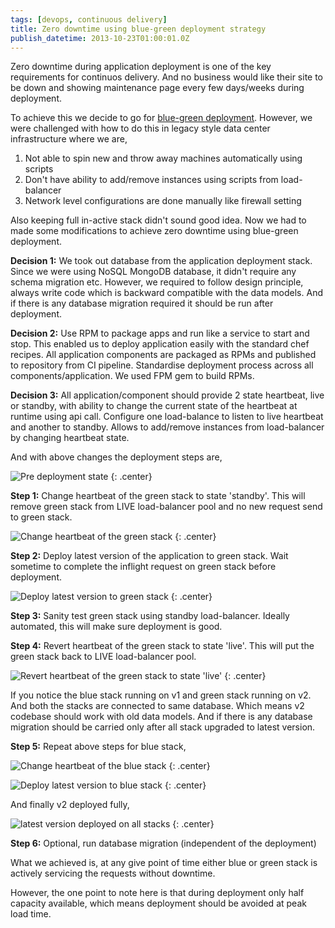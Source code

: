 ```yaml
---
tags: [devops, continuous delivery]
title: Zero downtime using blue-green deployment strategy
publish_datetime: 2013-10-23T01:00:01.0Z
---
```

Zero downtime during application deployment is one of the key requirements for continuos delivery. And no business would like their site to be down and showing maintenance page every few days/weeks during deployment.

To achieve this we decide to go for [blue-green deployment](http://martinfowler.com/bliki/BlueGreenDeployment.html). However, we were challenged with how to do this in legacy style data center infrastructure where we are,

1. Not able to spin new and throw away machines automatically using scripts
2. Don't have ability to add/remove instances using scripts from load-balancer
3. Network level configurations are done manually like firewall setting

Also keeping full in-active stack didn't sound good idea. Now we had to made some modifications to achieve zero downtime using blue-green deployment.

**Decision 1:** We took out database from the application deployment stack. Since we were using NoSQL MongoDB database, it didn't require any schema migration etc. However, we required to follow design principle, always write code which is backward compatible with the data models. And if there is any database migration required it should be run after deployment.

**Decision 2:** Use RPM to package apps and run like a service to start and stop. This enabled us to deploy application easily with the standard chef recipes. All application components are packaged as RPMs and published to repository from CI pipeline. Standardise deployment process across all components/application. We used FPM gem to build RPMs.

**Decision 3:** All application/component should provide 2 state heartbeat, live or standby, with ability to change the current state of the heartbeat at runtime using api call. Configure one load-balance to listen to live heartbeat and another to standby. Allows to add/remove instances from load-balancer by changing heartbeat state.

And with above changes the deployment steps are,

![Pre deployment state](/assets/sunitblog/posts/images/zero-downtime-blue-green-deployment/1-state-before-deployment.svg)
{: .center}

**Step 1:** Change heartbeat of the green stack to state 'standby'. This will remove green stack from LIVE load-balancer pool and no new request send to green stack.

![Change heartbeat of the green stack](/assets/sunitblog/posts/images/zero-downtime-blue-green-deployment/2-green-standby.svg)
{: .center}

**Step 2:** Deploy latest version of the application to green stack. Wait sometime to complete the inflight request on green stack before deployment.

![Deploy latest version to green stack](/assets/sunitblog/posts/images/zero-downtime-blue-green-deployment/3-green-v2.svg "Deploy latest version to green stack")
{: .center}

**Step 3:** Sanity test green stack using standby load-balancer. Ideally automated, this will make sure deployment is good.

**Step 4:** Revert heartbeat of the green stack to state 'live'. This will put the green stack back to LIVE load-balancer pool.

![Revert heartbeat of the green stack to state 'live'](/assets/sunitblog/posts/images/zero-downtime-blue-green-deployment/4-green-v2-live.svg "Revert heartbeat of the green stack to state 'live'")
{: .center}

If you notice the blue stack running on v1 and green stack running on v2. And both the stacks are connected to same database. Which means v2 codebase should work with old data models. And if there is any database migration should be carried only after all stack upgraded to latest version.

**Step 5:** Repeat above steps for blue stack,

![Change heartbeat of the blue stack](/assets/sunitblog/posts/images/zero-downtime-blue-green-deployment/5-blue-standby.svg "Change heartbeat of the blue stack")
{: .center}

![Deploy latest version to blue stack](/assets/sunitblog/posts/images/zero-downtime-blue-green-deployment/6-blue-v2.svg "Deploy latest version to blue stack")
{: .center}

And finally v2 deployed fully,

![latest version deployed on all stacks](/assets/sunitblog/posts/images/zero-downtime-blue-green-deployment/7-blue-v2-live.svg "latest version deployed on all stacks")
{: .center}

**Step 6:** Optional, run database migration (independent of the deployment)

What we achieved is, at any give point of time either blue or green stack is actively servicing the requests without downtime.

However, the one point to note here is that during deployment only half capacity available, which means deployment should be avoided at peak load time.


